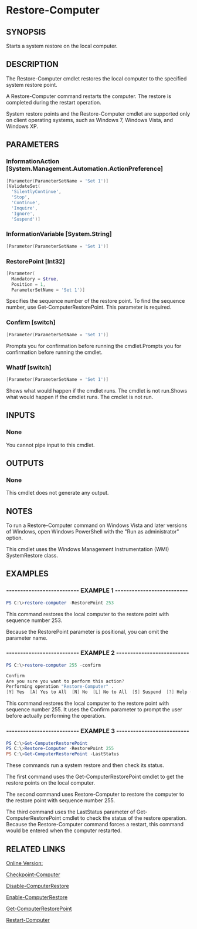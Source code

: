 ﻿# Restore-Computer

## SYNOPSIS
Starts a system restore on the local computer.

## DESCRIPTION
The Restore-Computer cmdlet restores the local computer to the specified system restore point.

A Restore-Computer command restarts the computer.
The restore is completed during the restart operation.

System restore points and the Restore-Computer cmdlet are supported only on client operating systems, such as Windows 7, Windows Vista, and Windows XP.

## PARAMETERS

### InformationAction [System.Management.Automation.ActionPreference]

```powershell
[Parameter(ParameterSetName = 'Set 1')]
[ValidateSet(
  'SilentlyContinue',
  'Stop',
  'Continue',
  'Inquire',
  'Ignore',
  'Suspend')]
```




### InformationVariable [System.String]

```powershell
[Parameter(ParameterSetName = 'Set 1')]
```




### RestorePoint [Int32]

```powershell
[Parameter(
  Mandatory = $true,
  Position = 1,
  ParameterSetName = 'Set 1')]
```

Specifies the sequence number of the restore point.
To find the sequence number, use Get-ComputerRestorePoint.
This parameter is required.


### Confirm [switch]

```powershell
[Parameter(ParameterSetName = 'Set 1')]
```

Prompts you for confirmation before running the cmdlet.Prompts you for confirmation before running the cmdlet.


### WhatIf [switch]

```powershell
[Parameter(ParameterSetName = 'Set 1')]
```

Shows what would happen if the cmdlet runs.
The cmdlet is not run.Shows what would happen if the cmdlet runs.
The cmdlet is not run.



## INPUTS
### None

You cannot pipe input to this cmdlet.

## OUTPUTS
### None

This cmdlet does not generate any output.

## NOTES
To run a Restore-Computer command on Windows Vista and later versions of Windows, open Windows PowerShell with the "Run as administrator" option.

This cmdlet uses the Windows Management Instrumentation (WMI) SystemRestore class.


## EXAMPLES
### -------------------------- EXAMPLE 1 --------------------------

```powershell
PS C:\>restore-computer -RestorePoint 253

```
This command restores the local computer to the restore point with sequence number 253.

Because the RestorePoint parameter is positional, you can omit the parameter name.






### -------------------------- EXAMPLE 2 --------------------------

```powershell
PS C:\>restore-computer 255 -confirm

Confirm
Are you sure you want to perform this action?
Performing operation "Restore-Computer" .
[Y] Yes  [A] Yes to All  [N] No  [L] No to All  [S] Suspend  [?] Help (default is "Y"):

```
This command restores the local computer to the restore point with sequence number 255.
It uses the Confirm parameter to prompt the user before actually performing the operation.






### -------------------------- EXAMPLE 3 --------------------------

```powershell
PS C:\>Get-ComputerRestorePoint
PS C:\>Restore-Computer -RestorePoint 255
PS C:\>Get-ComputerRestorePoint -LastStatus

```
These commands run a system restore and then check its status.

The first command uses the Get-ComputerRestorePoint cmdlet to get the restore points on the local computer.

The second command uses Restore-Computer to restore the computer to the restore point with sequence number 255.

The third command uses the LastStatus parameter of Get-ComputerRestorePoint cmdlet to check the status of the restore operation.
Because the Restore-Computer command forces a restart, this command would be entered when the computer restarted.







## RELATED LINKS

[Online Version:](http://go.microsoft.com/fwlink/p/?linkid=293907)

[Checkpoint-Computer]()

[Disable-ComputerRestore]()

[Enable-ComputerRestore]()

[Get-ComputerRestorePoint]()

[Restart-Computer]()

